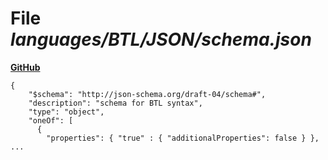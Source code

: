 # File _languages/BTL/JSON/schema.json_
**[GitHub](https://github.com/softlang/yas/blob/master/languages/BTL/JSON/schema.json)**
```
{
    "$schema": "http://json-schema.org/draft-04/schema#",
    "description": "schema for BTL syntax",
    "type": "object",
    "oneOf": [
      {
        "properties": { "true" : { "additionalProperties": false } },
...
```
